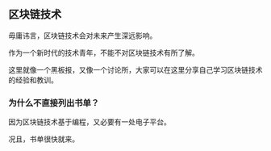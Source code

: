 ## 区块链技术

毋庸讳言，区块链技术会对未来产生深远影响。

作为一个新时代的技术青年，不能不对区块链技术有所了解。

这里就像一个黑板报，又像一个讨论所，大家可以在这里分享自己学习区块链技术的经验和教训。

### 为什么不直接列出书单？

因为区块链技术基于编程，又必要有一处电子平台。

况且，书单很快就来。
